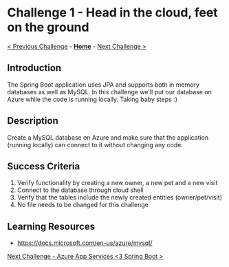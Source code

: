 # Challenge 1 - Head in the cloud, feet on the ground

[< Previous Challenge](./challenge-00.md) - **[Home](../README.md)** - [Next Challenge >](./challenge-01.md)


## Introduction 

The Spring Boot application uses JPA and supports both in memory databases as well as MySQL. In this challenge we'll put our database on Azure while the code is running locally. Taking baby steps :)

## Description

Create a MySQL database on Azure and make sure that the application (running locally) can connect to it without changing any code.

## Success Criteria

1. Verify functionality by creating a new owner, a new pet and a new visit 
1. Connect to the database through cloud shell 
1. Verify that the tables include the newly created entities (owner/pet/visit) 
1. No file needs to be changed for this challenge

## Learning Resources

- https://docs.microsoft.com/en-us/azure/mysql/

[Next Challenge - Azure App Services <3 Spring Boot >](./challenge-02.md)